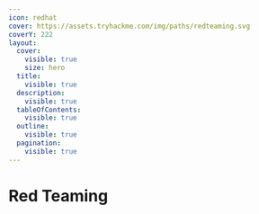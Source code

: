 ```yaml
---
icon: redhat
cover: https://assets.tryhackme.com/img/paths/redteaming.svg
coverY: 222
layout:
  cover:
    visible: true
    size: hero
  title:
    visible: true
  description:
    visible: true
  tableOfContents:
    visible: true
  outline:
    visible: true
  pagination:
    visible: true
---
```


# Red Teaming

